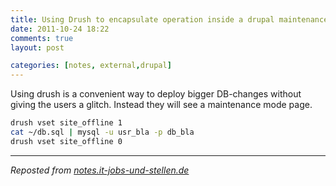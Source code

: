 ```yaml
---
title: Using Drush to encapsulate operation inside a drupal maintenance mode
date: 2011-10-24 18:22
comments: true
layout: post

categories: [notes, external,drupal]
---
```

 Using drush is a convenient way to deploy bigger DB-changes without giving the users a glitch. Instead they will see a maintenance mode page.

```bash
drush vset site_offline 1
cat ~/db.sql | mysql -u usr_bla -p db_bla
drush vset site_offline 0
```



---
<i>Reposted from <a href='http://notes.it-jobs-und-stellen.de/notes/17' rel='canonical'>notes.it-jobs-und-stellen.de</a></i>
